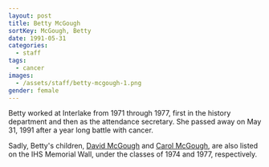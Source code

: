```yaml
---
layout: post
title: Betty McGough
sortKey: McGough, Betty
date: 1991-05-31
categories:
  - staff
tags:
  - cancer
images:
  - /assets/staff/betty-mcgough-1.png
gender: female
---
```


Betty worked at Interlake from 1971 through 1977, first in the history department and then as the attendance secretary. She passed away on May 31, 1991 after a year long battle with cancer.

Sadly, Betty's children, [David McGough](https://ihsmemorial.org/class-of-1974/david-raymond-mcgough/) and [Carol McGough](https://ihsmemorial.org/class-of-1977/carol-j-mcgough/), are also listed on the IHS Memorial Wall, under the classes of 1974 and 1977, respectively.
